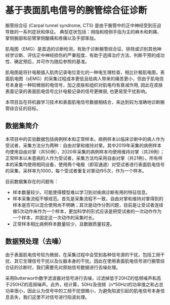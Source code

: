 基于表面肌电信号的腕管综合征诊断
===

腕管综合征 (Carpal tunnel syndrome, CTS) 是由于腕管中的正中神经受到压迫导致的一系列症状和体征。 典型症状包括：拇指和桡侧手指为主的麻木和刺痛、掌侧腕部和前臂掌侧酸痛和疼痛以及手部笨拙。

肌电图（EMG）是首选的诊断检测，有助于诊断腕管综合征、排除或识别其他神经学诊断、评估正中神经损伤的严重程度、有助于选择治疗方法、判断干预的成功性、确定预后，并可作为随后参照的基准。

肌电图是将针电极插入肌肉记录电位变化的一种电生理检查，相比针极肌电图，表面肌电图（sEMG）的采集过程成本更低且给病人带来的痛苦更小，但由于肌电信号本身是一种较微弱的电信号，加之皮肤和组织对肌电均有衰减作用, 因此在皮肤表面记录的表面肌电信号比针电极记录的信号更微弱, 也更易受干扰影响。

本项目旨在将机器学习技术和表面肌电信号数据相结合，来达到较为准确地诊断腕管综合征的目标。

## 数据集简介

本项目中的实验数据包括病例样本和正常样本。病例样本以临床诊断中的病人作为受试者，采集方法分为两种：自由对掌和维持对掌。其中2019年采集的病例样本均使用自由对掌（共50例），2020年采集的病例样本均使用维持对掌（共26例）；正常样本以未患病的人作为受试者，采集方法均采用自由对掌（共21例）。所有样本的采集均使用相同设备，使用两个电极（即双通道）对受试者进行表面肌电信号的采集，采样率为1000，每个受试者重复对掌动作5次，作为一个样本。

目前数据集存在的问题有：

* 样本数量较少。可能使得模型难以学习到对疾病诊断有用的特征信息。
* 样本采集流程不够规范。首先是采集流程不一致，自由对掌和维持对掌得到的样本是否可以混合使用尚不明确；其次是动作分割问题，目前是让受试者连续做5次动作来作为一个样本，更加科学的形式应该是把受试者的一次动作作为一个样本，并固定这一次动作的采集时长。
* 正常样本相比病例样本数量较少，且数据质量较差。

## 数据预处理（去噪）

由于表面肌电信号较为微弱，在采集过程中会受到各种信号源的干扰，包括工频干扰、其它生理信号干扰以及仪器本身的干扰。因此在使用表面肌电信号进行腕管综合征的诊断时，我们需要先对原始信号数据进行去噪处理。

采用Butterworth数字滤波器对信号进行去噪，过滤掉低于20HZ的低频噪声和高于250HZ的高频噪声。此外，经计算，50Hz及倍频（n*50Hz)的功率值之和占总功率很小，因此认为信号中的工频干扰很微小，为避免陷波引起的肌电信号本身信息丢失，我们这里不对信号进行陷波处理。

